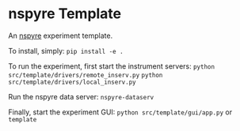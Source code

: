 # nspyre Template
An [nspyre](https://nspyre.readthedocs.io/en/latest/) experiment template.

To install, simply:
`pip install -e .`

To run the experiment, first start the instrument servers:
`python src/template/drivers/remote_inserv.py`
`python src/template/drivers/local_inserv.py`

Run the nspyre data server:
`nspyre-dataserv`

Finally, start the experiment GUI:
`python src/template/gui/app.py`
or
`template`
